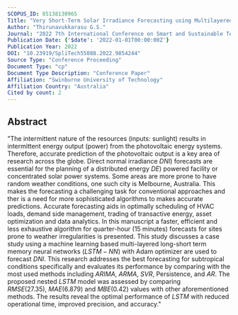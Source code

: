 ```yaml
---
SCOPUS_ID: 85138130965
Title: "Very Short-Term Solar Irradiance Forecasting using Multilayered Long-Short Term Memory"
Author: "Thirunavukkarasu G.S."
Journal: "2022 7th International Conference on Smart and Sustainable Technologies, SpliTech 2022"
Publication Date: {'$date': '2022-01-01T00:00:00Z'}
Publication Year: 2022
DOI: "10.23919/SpliTech55088.2022.9854244"
Source Type: "Conference Proceeding"
Document Type: "cp"
Document Type Description: "Conference Paper"
Affiliation: "Swinburne University of Technology"
Affiliation Country: "Australia"
Cited by count: 2
---
```


## Abstract
"The intermittent nature of the resources (inputs: sunlight) results in intermittent energy output (power) from the photovoltaic energy systems. Therefore, accurate prediction of the photovoltaic output is a key area of research across the globe. Direct normal irradiance $DNI$) forecasts are essential for the planning of a distributed energy $DE$) powered facility or concentrated solar power systems. Some areas are more prone to have random weather conditions, one such city is Melbourne, Australia. This makes the forecasting a challenging task for conventional approaches and ther is a need for more sophisticated algorithms to makes accurate predictions. Accurate forecasting aids in optimally scheduling of HVAC loads, demand side management, trading of transactive energy, asset optimization and data analytics. In this manuscript a faster, efficient and less exhaustive algorithm for quarter-hour (15 minutes) forecasts for sites prone to weather irregularities is presented. This study discusses a case study using a machine learning based multi-layered long-short term memory neural networks $(LSTM-NN$) with Adam optimizer are used to forecast $DNI$. This research addresses the best forecasting for subtropical conditions specifically and evaluates its performance by comparing with the most used methods including $ARIMA,\ ARMA,\ SVR$, Persistence, and $AR$. The proposed nested $LSTM$ model was assessed by comparing $RMSE(27.35),\ MAE(6.879)$ and $MBE(0.42)$ values with other aforementioned methods. The results reveal the optimal performance of $LSTM$ with reduced operational time, improved precision, and accuracy."
